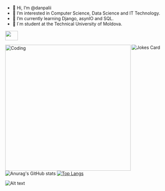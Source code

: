 - 👋 Hi, I’m @danpalii
- 👀 I’m interested in Computer Science, Data Science and IT Technology.
- 🌱 I’m currently learning Django, asynIO and SQL.
- 🏫 I`m student at the Technical University of Moldova.

<a href="your link" target="blank"><img align="center" src="https://img.icons8.com/color/48/000000/python--v1.pn" alt="" height="30" width="40" /></a>


<img src="https://readme-jokes.vercel.app/api" alt="Jokes Card" /><img align="left" alt="Coding" width="400" src="https://media.giphy.com/media/jS1neGDOkaHmn36A6D/giphy.gif">


![Anurag's GitHub stats](https://github-readme-stats.vercel.app/api?username=danpalii&show_icons=true&theme=radical)
[![Top Langs](https://github-readme-stats.vercel.app/api/top-langs/?username=danpalii&layout=compact&show_icons=true&theme=radical)](https://github.com/anuraghazra/github-readme-stats)


![Alt text](https://spotify-recently-played-readme.vercel.app/api?user=hf11fp3vvr9vlhjqjjfijw1up&unique={true|1|on|yes})

